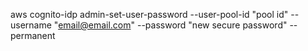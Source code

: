 aws cognito-idp admin-set-user-password --user-pool-id "pool id" --username "email@email.com" --password "new secure password" --permanent